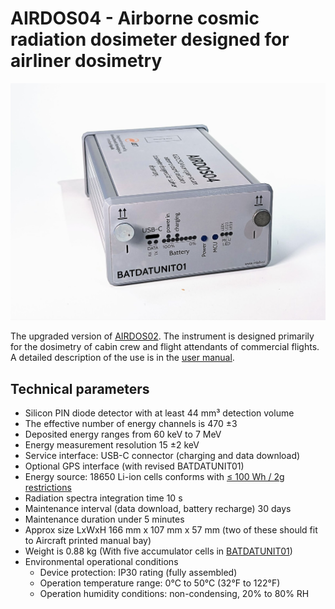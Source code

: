 # AIRDOS04 - Airborne cosmic radiation dosimeter designed for airliner dosimetry

![AIRDOS04](doc/img/AIRDOS04.jpg)

The upgraded version of [AIRDOS02](https://github.com/UniversalScientificTechnologies/AIRDOS02). The instrument is designed primarily for the dosimetry of cabin crew and flight attendants of commercial flights. A detailed description of the use is in the [user manual](https://docs.dos.ust.cz/airdos/AIRDOS04).

## Technical parameters

  * Silicon PIN diode detector with at least 44 mm³ detection volume
  * The effective number of energy channels is 470 ±3
  * Deposited energy ranges from 60 keV to 7 MeV
  * Energy measurement resolution 15 ±2 keV
  * Service interface:  USB-C connector (charging and data download)
  * Optional GPS interface (with revised BATDATUNIT01)
  * Energy source: 18650 Li-ion cells conforms with [≤ 100 Wh / 2g restrictions](https://www.iata.org/contentassets/6fea26dd84d24b26a7a1fd5788561d6e/passenger-lithium-battery.pdf)
  * Radiation spectra integration time 10 s
  * Maintenance interval (data download, battery recharge)  30 days
  * Maintenance duration under 5 minutes
  * Approx size LxWxH 166 mm x 107 mm x 57 mm (two  of these should fit to Aircraft printed manual bay)
  * Weight is 0.88 kg (With five accumulator cells in [BATDATUNIT01](https://github.com/mlab-modules/BATDATUNIT01))
  * Environmental operational conditions
    * Device protection: IP30 rating (fully assembled)
    * Operation temperature range: 0°C to 50°C (32°F to 122°F)
    * Operation humidity conditions: non-condensing, 20% to 80% RH



